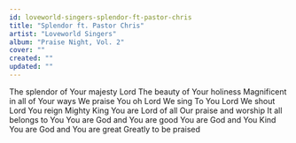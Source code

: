 ```yaml
---
id: loveworld-singers-splendor-ft-pastor-chris
title: "Splendor ft. Pastor Chris"
artist: "Loveworld Singers"
album: "Praise Night, Vol. 2"
cover: ""
created: ""
updated: ""
---
```


The splendor of Your majesty Lord
The beauty of Your holiness
Magnificent in all of Your ways
We praise You oh Lord
We sing
To You Lord
We shout
Lord You reign
Mighty King
You are Lord of all
Our praise and worship
It all belongs to You
You are God and You are good
You are God and You Kind
You are God and You are great
Greatly to be praised